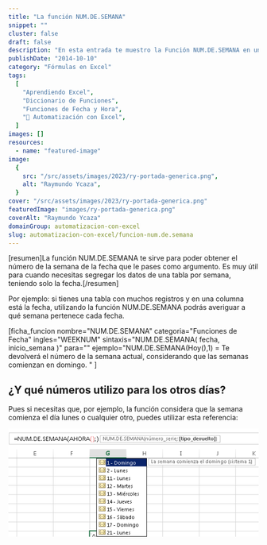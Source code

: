 ```yaml
---
title: "La función NUM.DE.SEMANA"
snippet: ""
cluster: false
draft: false
description: "En esta entrada te muestro la Función NUM.DE.SEMANA en una de las fichas del diccionario de funciones."
publishDate: "2014-10-10"
category: "Fórmulas en Excel"
tags:
  [
    "Aprendiendo Excel",
    "Diccionario de Funciones",
    "Funciones de Fecha y Hora",
    "🤖 Automatización con Excel",
  ]
images: []
resources:
  - name: "featured-image"
image:
  {
    src: "/src/assets/images/2023/ry-portada-generica.png",
    alt: "Raymundo Ycaza",
  }
cover: "/src/assets/images/2023/ry-portada-generica.png"
featuredImage: "images/ry-portada-generica.png"
coverAlt: "Raymundo Ycaza"
domainGroup: automatizacion-con-excel
slug: automatizacion-con-excel/funcion-num.de.semana
---
```


\[resumen\]La función NUM.DE.SEMANA te sirve para poder obtener el número de la semana de la fecha que le pases como argumento. Es muy útil para cuando necesitas segregar los datos de una tabla por semana, teniendo solo la fecha.\[/resumen\]

Por ejemplo: si tienes una tabla con muchos registros y en una columna está la fecha, utilizando la función NUM.DE.SEMANA podrás averiguar a qué semana pertenece cada fecha.

\[ficha_funcion nombre="NUM.DE.SEMANA" categoria="Funciones de Fecha" ingles="WEEKNUM" sintaxis="NUM.DE.SEMANA( fecha, inicio_semana )" para="" ejemplo="NUM.DE.SEMANA(Hoy(),1) = Te devolverá el número de la semana actual, considerando que las semanas comienzan en domingo. " \]

## ¿Y qué números utilizo para los otros días?

Pues si necesitas que, por ejemplo, la función considera que la semana comienza el día lunes o cualquier otro, puedes utilizar esta referencia:

![Función NUM.DE.SEMANA](/src/assets/images/2023/img_5438b3cab4daf.png "Función NUM.DE.SEMANA")
